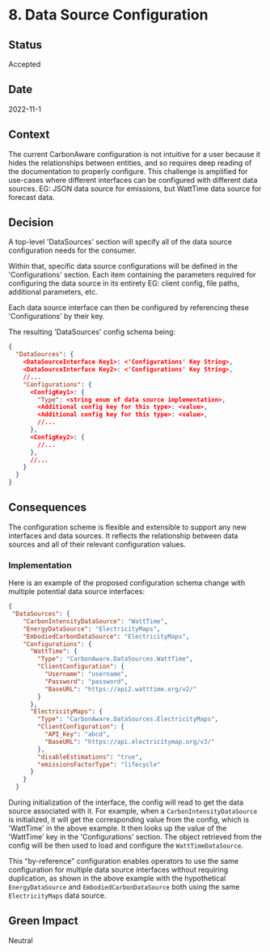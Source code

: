 # 8. Data Source Configuration

## Status

Accepted

## Date

2022-11-1

## Context

The current CarbonAware configuration is not intuitive for a user because it
hides the relationships between entities, and so requires deep reading of the
documentation to properly configure. This challenge is amplified for use-cases
where different interfaces can be configured with different data sources. EG:
JSON data source for emissions, but WattTime data source for forecast data.

## Decision

A top-level 'DataSources' section will specify all of the data source
configuration needs for the consumer.

Within that, specific data source configurations will be defined in the
'Configurations' section. Each item containing the parameters required for
configuring the data source in its entirety EG: client config, file paths,
additional parameters, etc.

Each data source interface can then be configured by referencing these
'Configurations' by their key.

The resulting 'DataSources' config schema being:

```json
{
  "DataSources": {
    <DataSourceInterface Key1>: <'Configurations' Key String>,
    <DataSourceInterface Key2>: <'Configurations' Key String>,
    //...
    "Configurations": {
      <ConfigKey1>: {
        "Type": <string enum of data source implementation>,
        <Additional config key for this type>: <value>,
        <Additional config key for this type>: <value>,
        //...
      },
      <ConfigKey2>: {
        //...
      },
      //...
    }
  }
}
```

## Consequences

The configuration scheme is flexible and extensible to support any new
interfaces and data sources. It reflects the relationship between data sources
and all of their relevant configuration values.

### Implementation

Here is an example of the proposed configuration schema change with multiple
potential data source interfaces:

```json
{
 "DataSources": {
    "CarbonIntensityDataSource": "WattTime",
    "EnergyDataSource": "ElectricityMaps",
    "EmbodiedCarbonDataSource": "ElectricityMaps",
    "Configurations": {
      "WattTime": {
        "Type": "CarbonAware.DataSources.WattTime",
        "ClientConfiguration": {
          "Username": "username",
          "Password": "password",
          "BaseURL": "https://api2.watttime.org/v2/"
        }
      },
      "ElectricityMaps": {
        "Type": "CarbonAware.DataSources.ElectricityMaps",
        "ClientConfiguration": {
          "API_Key": "abcd",
          "BaseURL": "https://api.electricitymap.org/v3/"
        },
        "disableEstimations": "true",
        "emissionsFactorType": "lifecycle"
      }
    }
  }
```

During initialization of the interface, the config will read to get the data
source associated with it. For example, when a `CarbonIntensityDataSource` is
initialized, it will get the corresponding value from the config, which is
'WattTime' in the above example. It then looks up the value of the 'WattTime'
key in the 'Configurations' section. The object retrieved from the config will
be then used to load and configure the `WattTimeDataSource`.

This "by-reference" configuration enables operators to use the same
configuration for multiple data source interfaces without requiring duplication,
as shown in the above example with the hypothetical `EnergyDataSource` and
`EmbodiedCarbonDataSource` both using the same `ElectricityMaps` data source.

## Green Impact

Neutral
